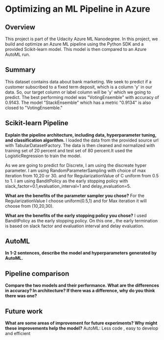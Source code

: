 # Optimizing an ML Pipeline in Azure

## Overview
This project is part of the Udacity Azure ML Nanodegree.
In this project, we build and optimize an Azure ML pipeline using the Python SDK and a provided Scikit-learn model.
This model is then compared to an Azure AutoML run.

## Summary
This dataset contains data about bank marketing. We seek to predict if a customer subscribed to a fixed term deposit, which is a column 'y' in our data.
So, our target column or label column will be 'y' which we going to predict.
The best performing model was "VotingEnsemble" with accuracy of 0.9143. The model "StackEnsemble" which has a metric "0.9134" is also closed to "VotingEnsemble."

## Scikit-learn Pipeline
**Explain the pipeline architecture, including data, hyperparameter tuning, and classification algorithm.**
I loaded the data from the provided source url with TabularDatasetFactory. The data is then cleaned and normalized with training set of 20 percent and
test set of 80 percent.It used the LogisticRegression to train the model.

As we are going to predict for Discrete, I am using the discreate hyper parameter.
I am using RandomParameterSampling with choice of max iteration from 10,20 or 30. and for RegularizationValue of C uniform from 0.5 to 1.
I am using BanditPolicy as the early stopping policy with slack_factor=0.1,evaluation_interval=1 and delay_evaluation=5.

**What are the benefits of the parameter sampler you chose?**
For the RegularizationValue I choose uniform(0.5,1) and for Max iteration it will choose from (10,20,30).

**What are the benefits of the early stopping policy you chose?**
I used BanditPolicy as the early stopping policy. On this one , the early termination is based on slack factor and evaluation interval and delay evaluation.



## AutoML
**In 1-2 sentences, describe the model and hyperparameters generated by AutoML.**


## Pipeline comparison
**Compare the two models and their performance. What are the differences in accuracy? In architecture? If there was a difference, why do you think there was one?**


## Future work
**What are some areas of improvement for future experiments? Why might these improvements help the model?**
AutoML: Less code , easy to develop and efficient

